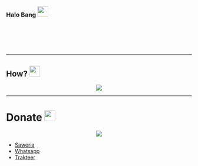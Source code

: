 ### Halo Bang <img src="https://github.com/TheDudeThatCode/TheDudeThatCode/blob/master/Assets/Hi.gif" width="29px">

<br>
<br>
<br>
<br>

___
## How? <img src="https://github.com/TheDudeThatCode/TheDudeThatCode/blob/master/Assets/Developer.gif" width="29px">
<p align="center"><img src="https://github-readme-stats.vercel.app/api?username=namikulaufa&show_icons=true&theme=tokyonight">
  
___
# Donate <img src="https://github.com/TheDudeThatCode/TheDudeThatCode/blob/master/Assets/Handshake.gif" width="29px">
<p align="center"><img src="https://svgur.com/i/Vtt.svg">

</p>
<ul><li><a href="https://aufa.me/ndak-ada.html">Saweria</a><li><a href="https://aufa.me/ndak-ada.html">Whatsapp</a></li><li><a href="https://aufa.me/ndak-ada.html">Trakteer</a></li></ul>

<!--
**namikulaufa/namikulaufa** is a ✨ _special_ ✨ repository because its `README.md` (this file) appears on your GitHub profile.

Here are some ideas to get you started:

- 🔭 I’m currently working on ...
- 🌱 I’m currently learning ...
- 👯 I’m looking to collaborate on ...
- 🤔 I’m looking for help with ...
- 💬 Ask me about ...
- 📫 How to reach me: ...
- 😄 Pronouns: ...
- ⚡ Fun fact: ...
-->
